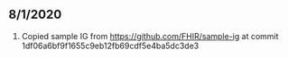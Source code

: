 ## 8/1/2020
1. Copied sample IG from https://github.com/FHIR/sample-ig at commit 1df06a6bf9f1655c9eb12fb69cdf5e4ba5dc3de3
